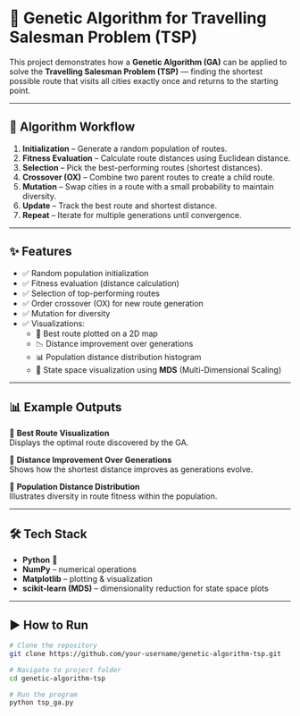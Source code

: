 # 🚀 Genetic Algorithm for Travelling Salesman Problem (TSP)

This project demonstrates how a **Genetic Algorithm (GA)** can be applied to solve the **Travelling Salesman Problem (TSP)** — finding the shortest possible route that visits all cities exactly once and returns to the starting point.

---

## 🧠 Algorithm Workflow
1. **Initialization** – Generate a random population of routes.  
2. **Fitness Evaluation** – Calculate route distances using Euclidean distance.  
3. **Selection** – Pick the best-performing routes (shortest distances).  
4. **Crossover (OX)** – Combine two parent routes to create a child route.  
5. **Mutation** – Swap cities in a route with a small probability to maintain diversity.  
6. **Update** – Track the best route and shortest distance.  
7. **Repeat** – Iterate for multiple generations until convergence.  

---

## ✨ Features
- ✅ Random population initialization  
- ✅ Fitness evaluation (distance calculation)  
- ✅ Selection of top-performing routes  
- ✅ Order crossover (OX) for new route generation  
- ✅ Mutation for diversity  
- ✅ Visualizations:  
  - 📍 Best route plotted on a 2D map  
  - 📉 Distance improvement over generations  
  - 📊 Population distance distribution histogram  
  - 🌌 State space visualization using **MDS** (Multi-Dimensional Scaling)  

---

## 📊 Example Outputs

🔹 **Best Route Visualization**  
Displays the optimal route discovered by the GA.  

🔹 **Distance Improvement Over Generations**  
Shows how the shortest distance improves as generations evolve.  

🔹 **Population Distance Distribution**  
Illustrates diversity in route fitness within the population.  

---

## 🛠️ Tech Stack
- **Python** 🐍  
- **NumPy** – numerical operations  
- **Matplotlib** – plotting & visualization  
- **scikit-learn (MDS)** – dimensionality reduction for state space plots  

---

## ▶️ How to Run

```bash
# Clone the repository
git clone https://github.com/your-username/genetic-algorithm-tsp.git

# Navigate to project folder
cd genetic-algorithm-tsp

# Run the program
python tsp_ga.py
